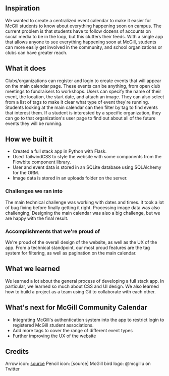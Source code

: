 ## Inspiration

We wanted to create a centralized event calendar to make it easier for McGill students to know about everything happening soon on campus. The current problem is that students have to follow dozens of accounts on social media to be in the loop, but this clutters their feeds. With a single app that allows anyone to see everything happening soon at McGill, students can more easily get involved in the community, and school organizations or clubs can have greater reach.

## What it does

Clubs/organizations can register and login to create events that will appear on the main calendar page. These events can be anything, from open club meetings to fundraisers to workshops. Users can specify the name of their event, the location, the start date, and attach an image. They can also select from a list of tags to make it clear what type of event they're running. Students looking at the main calendar can then filter by tag to find events that interest them. If a student is interested by a specific organization, they can go to that organization's user page to find out about all of the future events they will be running.

## How we built it

- Created a full stack app in Python with Flask.
- Used TailwindCSS to style the website with some components from the Flowbite component library.
- User and event data is stored in an SQLite database using SQLAlchemy for the ORM.
- Image data is stored in an uploads folder on the server.

### Challenges we ran into

The main technical challenge was working with dates and times. It took a lot of bug fixing before finally getting it right. Processing image data was also challenging, Designing the main calendar was also a big challenge, but we are happy with the final result.

### Accomplishments that we're proud of

We're proud of the overall design of the website, as well as the UX of the app.
From a technical standpoint, our most proud features are the tag system for filtering, as well as pagination on the main calendar.

## What we learned

We learned a lot about the general process of developing a full stack app. In particular, we learned so much about CSS and UI design. We also learned how to build a project as a team using Git to collaborate with each other.

## What's next for McGill Community Calendar

- Integrating McGill's authentication system into the app to restrict login to registered McGill student associations.
- Add more tags to cover the range of different event types
- Further improving the UX of the website

## Credits

Arrow icon: [source](https://uxwing.com/back-arrow-icon/)
Pencil icon: [source]
McGill bird logo: @mcgillu on Twitter
